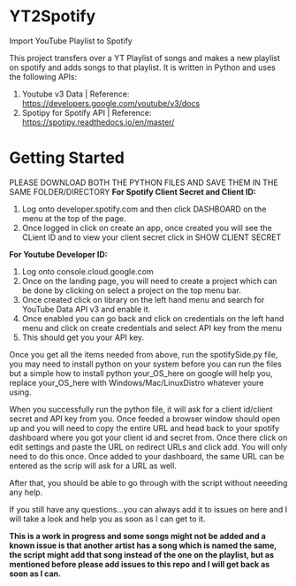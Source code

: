 # YT2Spotify
Import YouTube Playlist to Spotify

This project transfers over a YT Playlist of songs and makes a new playlist on spotify and adds songs to that playlist. It is written in Python and uses the following APIs:

1. Youtube v3 Data | Reference: https://developers.google.com/youtube/v3/docs
2. Spotipy for Spotify API | Reference: https://spotipy.readthedocs.io/en/master/

# Getting Started
PLEASE DOWNLOAD BOTH THE PYTHON FILES AND SAVE THEM IN THE SAME FOLDER/DIRECTORY
**For Spotify Client Secret and Client ID:**
1. Log onto developer.spotify.com and then click DASHBOARD on the menu at the top of the page.
2. Once logged in click on create an app, once created you will see the CLient ID and to view your client secret click in SHOW CLIENT SECRET

**For Youtube Developer ID:**
1. Log onto console.cloud.google.com
2. Once on the landing page, you will need to create a project which can be done by clicking on select a project on the top menu bar.
3. Once created click on library on the left hand menu and search for  YouTube Data API v3  and enable it.
4. Once enabled you can go back and click on credentials on the left hand menu and click on create credentials and select API key from the menu
5. This should get you your API key.

Once you get all the items needed from above, run the spotifySide.py file, you may need to install python on your system before you can run the files but a simple how to install python your_OS_here on google will help you, replace your_OS_here with Windows/Mac/LinuxDistro whatever youre using.

When you successfully run the python file, it will ask for a client id/client secret and API key from you. Once feeded a browser window should open up and you will need to copy the entire URL and head back to your spotify dashboard where you got your client id and secret from. Once there click on edit settings and paste the URL on redirect URLs and click add. You will only need to do this once. Once added to your dashboard, the same URL can be entered as the scrip will ask for a URL as well.

After that, you should be able to go through with the script without neeeding any help.

If you still have any questions...you can always add it to issues on here and I will take a look and help you as soon as I can get to it.

**This is a work in progress and some songs might not be added and a known issue is that another artist has a song which is named the same, the script might add that song instead of the one on the playlist, but as mentioned before please add issues to this repo and I will get back as soon as I can.**
